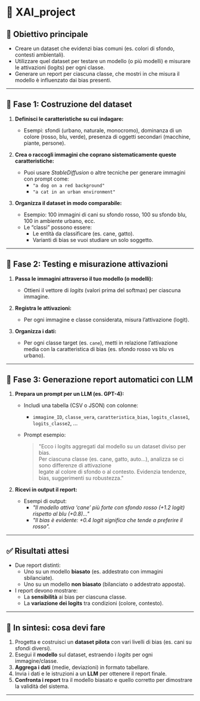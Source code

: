 # 🧠 XAI_project

## 🎯 Obiettivo principale

- Creare un dataset che evidenzi bias comuni (es. colori di sfondo, contesti ambientali).
- Utilizzare quel dataset per testare un modello (o più modelli) e misurare le attivazioni (logits) per ogni classe.
- Generare un report per ciascuna classe, che mostri in che misura il modello è influenzato dai bias presenti.

---

## 🧱 Fase 1: Costruzione del dataset

1. **Definisci le caratteristiche su cui indagare:**
   - Esempi: sfondi (urbano, naturale, monocromo), dominanza di un colore (rosso, blu, verde), presenza di oggetti secondari (macchine, piante, persone).

2. **Crea o raccogli immagini che coprano sistematicamente queste caratteristiche:**
   - Puoi usare *StableDiffusion* o altre tecniche per generare immagini con prompt come:
     - `"a dog on a red background"`
     - `"a cat in an urban environment"`

3. **Organizza il dataset in modo comparabile:**
   - Esempio: 100 immagini di cani su sfondo rosso, 100 su sfondo blu, 100 in ambiente urbano, ecc.
   - Le “classi” possono essere:
     - Le entità da classificare (es. cane, gatto).
     - Varianti di bias se vuoi studiare un solo soggetto.

---

## 🧪 Fase 2: Testing e misurazione attivazioni

1. **Passa le immagini attraverso il tuo modello (o modelli):**
   - Ottieni il vettore di *logits* (valori prima del softmax) per ciascuna immagine.

2. **Registra le attivazioni:**
   - Per ogni immagine e classe considerata, misura l’attivazione (logit).

3. **Organizza i dati:**
   - Per ogni classe target (es. `cane`), metti in relazione l’attivazione media con la caratteristica di bias (es. sfondo rosso vs blu vs urbano).

---

## 🧾 Fase 3: Generazione report automatici con LLM

1. **Prepara un prompt per un LLM (es. GPT-4):**
   - Includi una tabella (CSV o JSON) con colonne:
     - `immagine_ID`, `classe_vera`, `caratteristica_bias`, `logits_classe1`, `logits_classe2`, ...
   - Prompt esempio:

     > "Ecco i logits aggregati dal modello su un dataset diviso per bias.  
     > Per ciascuna classe (es. cane, gatto, auto…), analizza se ci sono differenze di attivazione  
     > legate al colore di sfondo o al contesto. Evidenzia tendenze, bias, suggerimenti su robustezza."

2. **Ricevi in output il report:**
   - Esempi di output:
     - *"Il modello attiva ‘cane’ più forte con sfondo rosso (+1.2 logit) rispetto al blu (+0.8)..."*
     - *"Il bias è evidente: +0.4 logit significa che tende a preferire il rosso".*

---

## ✅ Risultati attesi

- Due report distinti:
  - Uno su un modello **biasato** (es. addestrato con immagini sbilanciate).
  - Uno su un modello **non biasato** (bilanciato o addestrato apposta).
- I report devono mostrare:
  - La **sensibilità** ai bias per ciascuna classe.
  - La **variazione dei logits** tra condizioni (colore, contesto).

---

## 📌 In sintesi: cosa devi fare

1. Progetta e costruisci un **dataset pilota** con vari livelli di bias (es. cani su sfondi diversi).
2. Esegui il **modello** sul dataset, estraendo i *logits* per ogni immagine/classe.
3. **Aggrega i dati** (medie, deviazioni) in formato tabellare.
4. Invia i dati e le istruzioni a un **LLM** per ottenere il report finale.
5. **Confronta i report** tra il modello biasato e quello corretto per dimostrare la validità del sistema.

---
